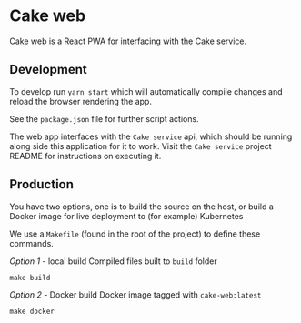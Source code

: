# Cake web

Cake web is a React PWA for interfacing with the Cake service.

## Development

To develop run `yarn start` which will automatically compile changes and reload
the browser rendering the app. 

See the `package.json` file for further script actions.

The web app interfaces with the `Cake service` api, which should be running
along side this application for it to work. Visit the `Cake service` project README for instructions on executing it.

## Production

You have two options, one is to build the source on the host, or build a Docker image for live deployment to (for example) Kubernetes

We use a `Makefile` (found in the root of the project) to define these commands.

*Option 1* - local build
Compiled files built to `build` folder
```
make build
```

*Option 2* - Docker build
Docker image tagged with `cake-web:latest`
```
make docker
```

